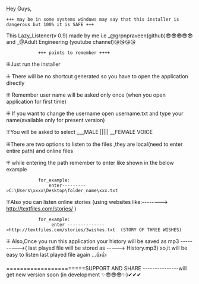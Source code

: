 Hey Guys,
		
		
	+++ may be in some systems windows may say that this installer is dangerous but 100% it is SAFE +++

This Lazy_Listener(v 0.9) made by me 
					i.e	 _@grpnpraveen(github)😎😎😎😎😎   		and  			_@Adult Engineering (youtube channel)😘😘😘😘
 

				+++ points to remember ++++
⁜Just run the installer

⁜ There will be no shortcut generated so you have to open the application directly

⁜ Remember user name will be asked only once (when you open application for first time)

⁜ If you want to change the username open username.txt and type your name(available only for  present version)

⁜You will be asked to select ___MALE ||||| __FEMALE VOICE

⁜There are two options to listen to the files ,they are local(need to enter entire path) and online files

⁜ while entering the path remember to enter like shown in the below example
				
				for_example: 
					enter--------->C:\Users\xxxx\Desktop\folder_name\xxx.txt

⁜Also you can listen online  stories (using websites like:-------->  http://textfiles.com/stories/	)
								
				for_example:
					 enter -------------->http://textfiles.com/stories/3wishes.txt  (STORY OF THREE WISHES)

⁜ Also,Once you run this application your history will be saved as mp3 ---------->( last played file will be stored as ----->  History.mp3)
				so,it will be easy to listen last played file again ...👍👍



=======================SUPPORT AND SHARE  ---------------will get new version soon (in development ✨😎😎😎✨)✔✔✔


